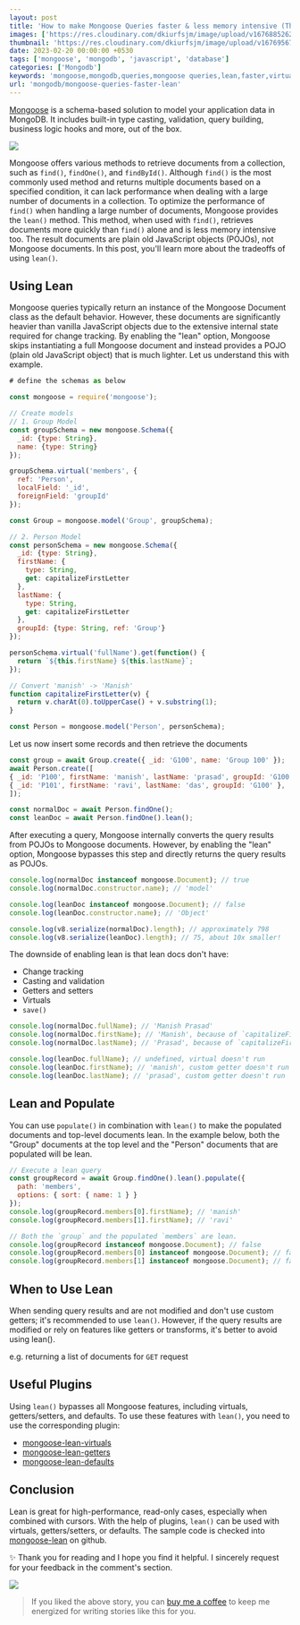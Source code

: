 ```yaml
---
layout: post
title: 'How to make Mongoose Queries faster & less memory intensive (The Lean Way)'
images: ['https://res.cloudinary.com/dkiurfsjm/image/upload/v1676885262/mongoose-lean_m3xter.png']
thumbnail: 'https://res.cloudinary.com/dkiurfsjm/image/upload/v1676956718/mongoose_logo_hr3blb.jpg'
date: 2023-02-20 00:00:00 +0530
tags: ['mongoose', 'mongodb', 'javascript', 'database']
categories: ['Mongodb']
keywords: 'mongoose,mongodb,queries,mongoose queries,lean,faster,virtuals,populate,document,subdocument'
url: 'mongodb/mongoose-queries-faster-lean'
---
```


[Mongoose](https://mongoosejs.com) is a schema-based solution to model your application data in MongoDB. It includes built-in type casting, validation, query building, business logic hooks and more, out of the box.

![](https://res.cloudinary.com/dkiurfsjm/image/upload/v1676885262/mongoose-lean_m3xter.png)

Mongoose offers various methods to retrieve documents from a collection, such as `find()`, `findOne()`, and `findById()`. Although `find()` is the most commonly used method and returns multiple documents based on a specified condition, it can lack performance when dealing with a large number of documents in a collection. To optimize the performance of `find()` when handling a large number of documents, Mongoose provides the `lean()` method. This method, when used with `find()`, retrieves documents more quickly than `find()` alone and is less memory intensive too. The result documents are plain old JavaScript objects (POJOs), not Mongoose documents. In this post, you'll learn more about the tradeoffs of using `lean()`.

## Using Lean

Mongoose queries typically return an instance of the Mongoose Document class as the default behavior. However, these documents are significantly heavier than vanilla JavaScript objects due to the extensive internal state required for change tracking. By enabling the "lean" option, Mongoose skips instantiating a full Mongoose document and instead provides a POJO (plain old JavaScript object) that is much lighter. Let us understand this with example.

```javascript
# define the schemas as below

const mongoose = require('mongoose');

// Create models
// 1. Group Model
const groupSchema = new mongoose.Schema({
  _id: {type: String},
  name: {type: String}
});

groupSchema.virtual('members', {
  ref: 'Person',
  localField: '_id',
  foreignField: 'groupId'
});

const Group = mongoose.model('Group', groupSchema);

// 2. Person Model
const personSchema = new mongoose.Schema({
  _id: {type: String},
  firstName: {
    type: String,
    get: capitalizeFirstLetter
  },
  lastName: {
    type: String,
    get: capitalizeFirstLetter
  },
  groupId: {type: String, ref: 'Group'} 
});

personSchema.virtual('fullName').get(function() {
  return `${this.firstName} ${this.lastName}`;
});

// Convert 'manish' -> 'Manish'
function capitalizeFirstLetter(v) {
  return v.charAt(0).toUpperCase() + v.substring(1);
}

const Person = mongoose.model('Person', personSchema);
```

Let us now insert some records and then retrieve the documents

```javascript
const group = await Group.create({ _id: 'G100', name: 'Group 100' });
await Person.create([
{ _id: 'P100', firstName: 'manish', lastName: 'prasad', groupId: 'G100' },
{ _id: 'P101', firstName: 'ravi', lastName: 'das', groupId: 'G100' },
]);

const normalDoc = await Person.findOne();
const leanDoc = await Person.findOne().lean();
```

After executing a query, Mongoose internally converts the query results from POJOs to Mongoose documents. However, by enabling the "lean" option, Mongoose bypasses this step and directly returns the query results as POJOs.

```javascript
console.log(normalDoc instanceof mongoose.Document); // true
console.log(normalDoc.constructor.name); // 'model'

console.log(leanDoc instanceof mongoose.Document); // false
console.log(leanDoc.constructor.name); // 'Object'

console.log(v8.serialize(normalDoc).length); // approximately 798
console.log(v8.serialize(leanDoc).length); // 75, about 10x smaller!
```

The downside of enabling lean is that lean docs don't have:

- Change tracking
- Casting and validation
- Getters and setters
- Virtuals
- `save()`

```javascript
console.log(normalDoc.fullName); // 'Manish Prasad'
console.log(normalDoc.firstName); // 'Manish', because of `capitalizeFirstLetter()`
console.log(normalDoc.lastName); // 'Prasad', because of `capitalizeFirstLetter()`

console.log(leanDoc.fullName); // undefined, virtual doesn't run
console.log(leanDoc.firstName); // 'manish', custom getter doesn't run
console.log(leanDoc.lastName); // 'prasad', custom getter doesn't run
```

## Lean and Populate

You can use `populate()` in combination with `lean()` to make the populated documents and top-level documents lean. In the example below, both the "Group" documents at the top level and the "Person" documents that are populated will be lean.

```javascript
// Execute a lean query
const groupRecord = await Group.findOne().lean().populate({
  path: 'members',
  options: { sort: { name: 1 } }
});
console.log(groupRecord.members[0].firstName); // 'manish'
console.log(groupRecord.members[1].firstName); // 'ravi'

// Both the `group` and the populated `members` are lean.
console.log(groupRecord instanceof mongoose.Document); // false
console.log(groupRecord.members[0] instanceof mongoose.Document); // false
console.log(groupRecord.members[1] instanceof mongoose.Document); // false

```

## When to Use Lean

When sending query results and are not modified and don't use custom getters; it's recommended to use `lean()`. However, if the query results are modified or rely on features like getters or transforms, it's better to avoid using lean().

e.g. returning a list of documents for `GET` request

## Useful Plugins

Using `lean()` bypasses all Mongoose features, including virtuals, getters/setters,
and defaults. To use these features with `lean()`, you need to use the corresponding plugin:

- [mongoose-lean-virtuals](https://plugins.mongoosejs.io/plugins/lean-virtuals)
- [mongoose-lean-getters](https://plugins.mongoosejs.io/plugins/lean-getters)
- [mongoose-lean-defaults](https://www.npmjs.com/package/mongoose-lean-defaults)

## Conclusion

Lean is great for high-performance, read-only cases, especially when combined with cursors. With the help of plugins, `lean()` can be used with virtuals, getters/setters, or defaults. The sample code is checked into [mongoose-lean](https://github.com/manisuec/techinsights-tutorials/tree/main/mongoose-lean) on github.

✨ Thank you for reading and I hope you find it helpful. I sincerely request for your feedback in the comment's section.

[![](https://cdn-images-1.medium.com/max/1600/0*dMZ0BEHDv4MJYYGW.png)](https://www.buymeacoffee.com/manisuec)

> If you liked the above story, you can [buy me a coffee](https://www.buymeacoffee.com/manisuec) to keep me energized for writing stories like this for you.